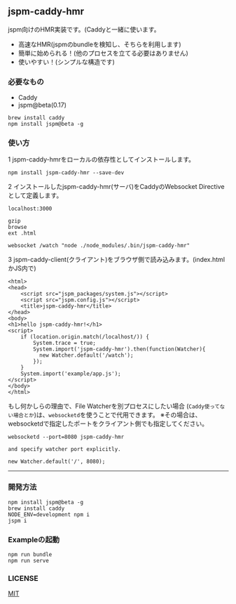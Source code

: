 ## jspm-caddy-hmr
jspm向けのHMR実装です。(Caddyと一緒に使います。
- 高速なHMR(jspmのbundleを検知し、そちらを利用します)
- 簡単に始められる！(他のプロセスを立てる必要はありません)
- 使いやすい！(シンプルな構造です)

### 必要なもの
- Caddy
- jspm@beta(0.17)

```
brew install caddy
npm install jspm@beta -g
```

### 使い方
1 jspm-caddy-hmrをローカルの依存性としてインストールします。
```
npm install jspm-caddy-hmr --save-dev
```

2 インストールしたjspm-caddy-hmr(サーバ)をCaddyのWebsocket Directiveとして定義します。

```
localhost:3000

gzip
browse
ext .html

websocket /watch "node ./node_modules/.bin/jspm-caddy-hmr"
```

3 jspm-caddy-client(クライアント)をブラウザ側で読み込みます。(index.htmlかJS内で)

```
<html>
<head>
    <script src="jspm_packages/system.js"></script>
    <script src="jspm.config.js"></script>
    <title>jspm-caddy-hmr</title>
</head>
<body>
<h1>hello jspm-caddy-hmr!</h1>
<script>
    if (location.origin.match(/localhost/)) {
        System.trace = true;
        System.import('jspm-caddy-hmr').then(function(Watcher){
          new Watcher.default('/watch');
        });
    }
    System.import('example/app.js');
</script>
</body>
</html>
```

もし何かしらの理由で、File Watcherを別プロセスにしたい場合
(`Caddy使ってない場合とか`)は、`websocketd`を使うことで代用できます。
※その場合は、websocketdで指定したポートをクライアント側でも指定してください。
```
websocketd --port=8080 jspm-caddy-hmr

and specify watcher port explicitly.

new Watcher.default('/', 8080);
```

---

### 開発方法
```
npm install jspm@beta -g
brew install caddy
NODE_ENV=development npm i
jspm i
```

### Exampleの起動
```
npm run bundle
npm run serve
```

### LICENSE
[MIT](https://opensource.org/licenses/MIT)
